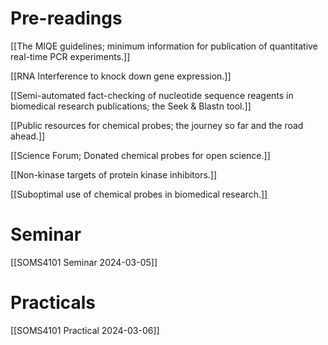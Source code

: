 # Pre-readings

[[The MIQE guidelines; minimum information for publication of quantitative real-time PCR experiments.]]

[[RNA Interference to knock down gene expression.]]

[[Semi-automated fact-checking of nucleotide sequence reagents in biomedical research publications; the Seek & Blastn tool.]]

[[Public resources for chemical probes; the journey so far and the road ahead.]]

[[Science Forum; Donated chemical probes for open science.]]

[[Non-kinase targets of protein kinase inhibitors.]]

[[Suboptimal use of chemical probes in biomedical research.]]


# Seminar

[[SOMS4101 Seminar 2024-03-05]]


# Practicals

[[SOMS4101 Practical 2024-03-06]]
